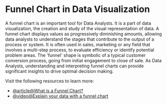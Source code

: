 # Funnel Chart in Data Visualization

A funnel chart is an important tool for Data Analysts. It is a part of data visualization, the creation and study of the visual representation of data. A funnel chart displays values as progressively diminishing amounts, allowing data analysts to understand the stages that contribute to the output of a process or system. It is often used in sales, marketing or any field that involves a multi-step process, to evaluate efficiency or identify potential problem areas. The 'funnel' shape is symbolic of a typical customer conversion process, going from initial engagement to close of sale. As Data Analysts, understanding and interpreting funnel charts can provide significant insights to drive optimal decision making.

Visit the following resources to learn more:

- [@article@What is a Funnel Chart?](https://www.atlassian.com/data/charts/funnel-chart-complete-guide)
- [@video@Explain your data with a funnel chart](https://www.youtube.com/watch?v=AwFB9Qg96Ek)